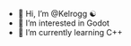 - 👋 Hi, I’m @Kelrogg ☯︎
- 👀 I’m interested in Godot
- 🌱 I’m currently learning C++

<!---
Kelrogg/Kelrogg is a ✨ special ✨ repository because its `README.md` (this file) appears on your GitHub profile.
You can click the Preview link to take a look at your changes.
--->
